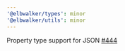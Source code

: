 ```yaml
---
'@elbwalker/types': minor
'@elbwalker/utils': minor
---
```


Property type support for JSON
[#444](https://github.com/elbwalker/walkerOS/issues/444)

